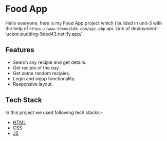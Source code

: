 
# Food App

Hello everyone, here is my Food App project which I builded in unit-3 with the help of `https://www.themealdb.com/api.php` api. Link of deployment:- lucent-pudding-9ded43.netlify.app/ 


## Features

- Search any recipie and get details.
- Get recipie of the day.
- Get some random recipies.
- Login and sigup functionality.
- Responsive layout.


## Tech Stack

In this project we used following tech stacks:- 
- [HTML](https://developer.mozilla.org/en-US/docs/Web/HTML)
- [CSS](https://developer.mozilla.org/en-US/docs/Web/CSS)
- [JS](https://developer.mozilla.org/en-US/docs/Web/JavaScript)




